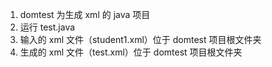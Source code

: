 1. domtest 为生成 xml 的 java 项目
2. 运行 test.java
3. 输入的 xml 文件（student1.xml）位于 domtest 项目根文件夹
4. 生成的 xml 文件（test.xml）位于 domtest 项目根文件夹